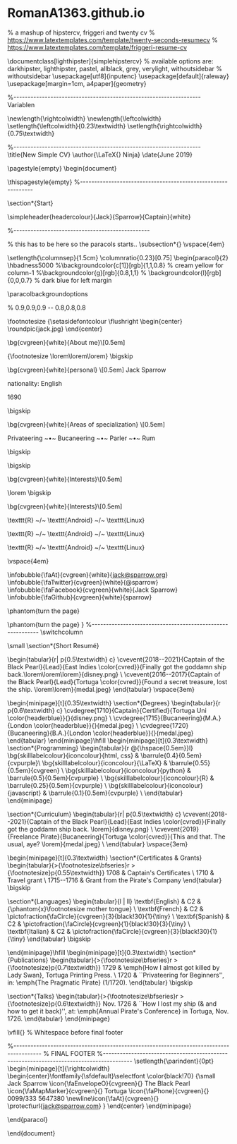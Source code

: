 # RomanA1363.github.io
% a mashup of hipstercv, friggeri and twenty cv
% https://www.latextemplates.com/template/twenty-seconds-resumecv
% https://www.latextemplates.com/template/friggeri-resume-cv

\documentclass[lighthipster]{simplehipstercv}
% available options are: darkhipster, lighthipster, pastel, allblack, grey, verylight, withoutsidebar
% withoutsidebar
\usepackage[utf8]{inputenc}
\usepackage[default]{raleway}
\usepackage[margin=1cm, a4paper]{geometry}


%------------------------------------------------------------------ Variablen

\newlength{\rightcolwidth}
\newlength{\leftcolwidth}
\setlength{\leftcolwidth}{0.23\textwidth}
\setlength{\rightcolwidth}{0.75\textwidth}

%------------------------------------------------------------------
\title{New Simple CV}
\author{\LaTeX{} Ninja}
\date{June 2019}

\pagestyle{empty}
\begin{document}


\thispagestyle{empty}
%-------------------------------------------------------------

\section*{Start}

\simpleheader{headercolour}{Jack}{Sparrow}{Captain}{white}



%------------------------------------------------

% this has to be here so the paracols starts..
\subsection*{}
\vspace{4em}

\setlength{\columnsep}{1.5cm}
\columnratio{0.23}[0.75]
\begin{paracol}{2}
\hbadness5000
%\backgroundcolor{c[1]}[rgb]{1,1,0.8} % cream yellow for column-1 %\backgroundcolor{g}[rgb]{0.8,1,1} % \backgroundcolor{l}[rgb]{0,0,0.7} % dark blue for left margin

\paracolbackgroundoptions

% 0.9,0.9,0.9 -- 0.8,0.8,0.8


\footnotesize
{\setasidefontcolour
\flushright
\begin{center}
    \roundpic{jack.jpg}
\end{center}

\bg{cvgreen}{white}{About me}\\[0.5em]

{\footnotesize
\lorem\lorem\lorem}
\bigskip

\bg{cvgreen}{white}{personal} \\[0.5em]
Jack Sparrow

nationality: English 

1690

\bigskip

\bg{cvgreen}{white}{Areas of specialization} \\[0.5em]

Privateering ~•~ Bucaneering ~•~ Parler ~•~ Rum

\bigskip



\bigskip

\bg{cvgreen}{white}{Interests}\\[0.5em]

\lorem
\bigskip

\bg{cvgreen}{white}{Interests}\\[0.5em]

\texttt{R} ~/~ \texttt{Android} ~/~ \texttt{Linux}

\texttt{R} ~/~ \texttt{Android} ~/~ \texttt{Linux}

\texttt{R} ~/~ \texttt{Android} ~/~ \texttt{Linux}

\vspace{4em}

\infobubble{\faAt}{cvgreen}{white}{jack@sparrow.org}
\infobubble{\faTwitter}{cvgreen}{white}{@sparrow}
\infobubble{\faFacebook}{cvgreen}{white}{Jack Sparrow}
\infobubble{\faGithub}{cvgreen}{white}{sparrow}

\phantom{turn the page}

\phantom{turn the page}
}
%-----------------------------------------------------------
\switchcolumn

\small
\section*{Short Resumé}

\begin{tabular}{r| p{0.5\textwidth} c}
    \cvevent{2018--2021}{Captain of the Black Pearl}{Lead}{East Indies \color{cvred}}{Finally got the goddamn ship back.\lorem\lorem\lorem}{disney.png} \\
    \cvevent{2016--2017}{Captain of the Black Pearl}{Lead}{Tortuga \color{cvred}}{Found a secret treasure, lost the ship. \lorem\lorem}{medal.jpeg}
\end{tabular}
\vspace{3em}

\begin{minipage}[t]{0.35\textwidth}
\section*{Degrees}
\begin{tabular}{r p{0.6\textwidth} c}
    \cvdegree{1710}{Captain}{Certified}{Tortuga Uni \color{headerblue}}{}{disney.png} \\
    \cvdegree{1715}{Bucaneering}{M.A.}{London \color{headerblue}}{}{medal.jpeg} \\
    \cvdegree{1720}{Bucaneering}{B.A.}{London \color{headerblue}}{}{medal.jpeg}
\end{tabular}
\end{minipage}\hfill
\begin{minipage}[t]{0.3\textwidth}
\section*{Programming}
\begin{tabular}{r @{\hspace{0.5em}}l}
     \bg{skilllabelcolour}{iconcolour}{html, css} &  \barrule{0.4}{0.5em}{cvpurple}\\
     \bg{skilllabelcolour}{iconcolour}{\LaTeX} & \barrule{0.55}{0.5em}{cvgreen} \\
     \bg{skilllabelcolour}{iconcolour}{python} & \barrule{0.5}{0.5em}{cvpurple} \\
     \bg{skilllabelcolour}{iconcolour}{R} & \barrule{0.25}{0.5em}{cvpurple} \\
     \bg{skilllabelcolour}{iconcolour}{javascript} & \barrule{0.1}{0.5em}{cvpurple} \\
\end{tabular}
\end{minipage}

\section*{Curriculum}
\begin{tabular}{r| p{0.5\textwidth} c}
    \cvevent{2018--2021}{Captain of the Black Pearl}{Lead}{East Indies \color{cvred}}{Finally got the goddamn ship back. \lorem}{disney.png} \\
    \cvevent{2019}{Freelance Pirate}{Bucaneering}{Tortuga \color{cvred}}{This and that. The usual, aye?  \lorem}{medal.jpeg} \\
\end{tabular}
\vspace{3em}

\begin{minipage}[t]{0.3\textwidth}
\section*{Certificates \& Grants}
\begin{tabular}{>{\footnotesize\bfseries}r >{\footnotesize}p{0.55\textwidth}}
    1708 & Captain's Certificates \\
    1710 & Travel grant \\
    1715--1716 & Grant from the Pirate's Company
\end{tabular}
\bigskip

\section*{Languages}
\begin{tabular}{l | ll}
\textbf{English} & C2 & {\phantom{x}\footnotesize mother tongue} \\
\textbf{French} & C2 & \pictofraction{\faCircle}{cvgreen}{3}{black!30}{1}{\tiny} \\
\textbf{Spanish} & C2 & \pictofraction{\faCircle}{cvgreen}{1}{black!30}{3}{\tiny} \\
\textbf{Italian} & C2 & \pictofraction{\faCircle}{cvgreen}{3}{black!30}{1}{\tiny}
\end{tabular}
\bigskip

\end{minipage}\hfill
\begin{minipage}[t]{0.3\textwidth}
\section*{Publications}
\begin{tabular}{>{\footnotesize\bfseries}r >{\footnotesize}p{0.7\textwidth}}
    1729 & \emph{How I almost got killed by Lady Swan}, Tortuga Printing Press. \\
    1720 & ``Privateering for Beginners'', in: \emph{The Pragmatic Pirate} (1/1720).
\end{tabular}
\bigskip

\section*{Talks}
\begin{tabular}{>{\footnotesize\bfseries}r >{\footnotesize}p{0.6\textwidth}}
    Nov. 1726 & ``How I lost my ship (\& and how to get it back)'', at: \emph{Annual Pirate's Conference} in Tortuga, Nov. 1726.
\end{tabular}
\end{minipage}






\vfill{} % Whitespace before final footer

%----------------------------------------------------------------------------------------
%	FINAL FOOTER
%----------------------------------------------------------------------------------------
\setlength{\parindent}{0pt}
\begin{minipage}[t]{\rightcolwidth}
\begin{center}\fontfamily{\sfdefault}\selectfont \color{black!70}
{\small Jack Sparrow \icon{\faEnvelopeO}{cvgreen}{} The Black Pearl \icon{\faMapMarker}{cvgreen}{} Tortuga \icon{\faPhone}{cvgreen}{} 0099/333 5647380 \newline\icon{\faAt}{cvgreen}{} \protect\url{jack@sparrow.com}
}
\end{center}
\end{minipage}

\end{paracol}

\end{document}
